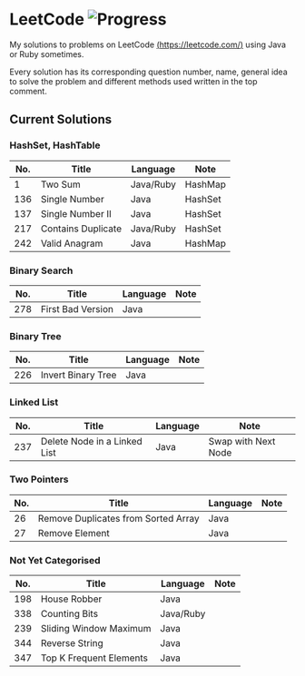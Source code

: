 # LeetCode ![Progress](https://img.shields.io/badge/progress-12%2F348-brightgreen.svg)
My solutions to problems on LeetCode [(https://leetcode.com/)](https://leetcode.com/) using Java or Ruby sometimes.

Every solution has its corresponding question number, name, general idea to solve the problem and different methods used written in the top comment.

## Current Solutions
### HashSet, HashTable
No. | Title | Language | Note
--- | --- | --- | ---
1 | Two Sum | Java/Ruby | HashMap
136 | Single Number | Java | HashSet
137 | Single Number II | Java | HashSet
217 | Contains Duplicate | Java/Ruby | HashSet
242 | Valid Anagram | Java | HashMap

### Binary Search
No. | Title | Language | Note
--- | --- | --- | ---
278 | First Bad Version | Java

### Binary Tree
No. | Title | Language | Note
--- | --- | --- | ---
226 | Invert Binary Tree | Java

### Linked List
No. | Title | Language | Note
--- | --- | --- | ---
237 | Delete Node in a Linked List | Java | Swap with Next Node

### Two Pointers
No. | Title | Language | Note
--- | --- | --- | ---
26 | Remove Duplicates from Sorted Array | Java
27 | Remove Element | Java

### Not Yet Categorised
No. | Title | Language | Note
--- | --- | --- | ---
198 | House Robber | Java
338 | Counting Bits | Java/Ruby |
239 | Sliding Window Maximum | Java
344 | Reverse String | Java
347 | Top K Frequent Elements | Java
